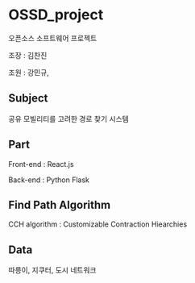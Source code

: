 # OSSD_project
오픈소스 소프트웨어 프로젝트

조장 : 김찬진

조원 : 강민규, 

## Subject
공유 모빌리티를 고려한 경로 찾기 시스템

## Part
Front-end : React.js


Back-end : Python Flask

## Find Path Algorithm
CCH algorithm : Customizable Contraction Hiearchies

## Data
따릉이, 지쿠터, 도시 네트워크
